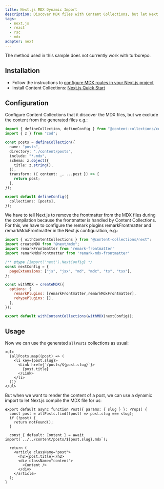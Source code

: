 ```yaml
---
title: Next.js MDX Dynamic Import
description: Discover MDX files with Content Collections, but let Next.js compile them
tags:
  - next.js
  - react
  - rsc
  - mdx
adapter: next
---
```


<Callout type="warn">
  The method used in this sample does not currently work with turborepo.
</Callout>

## Installation

- Follow the instructions to [configure MDX routes in your Next.js project](https://nextjs.org/docs/app/building-your-application/configuring/mdx)
- Install Content Collections: [Next.js Quick Start](https://www.content-collections.dev/docs/quickstart/next)

## Configuration

Configure Content Collections that it discover the MDX files, but we exclude the content from the generated files e.g.:

```ts
import { defineCollection, defineConfig } from "@content-collections/core";
import { z } from "zod";

const posts = defineCollection({
  name: "posts",
  directory: "./content/posts",
  include: "*.mdx",
  schema: z.object({
    title: z.string(),
  }),
  transform: ({ content: _, ...post }) => {
    return post;
  },
});

export default defineConfig({
  collections: [posts],
});
```

We have to tell Next.js to remove the frontmatter from the MDX files during the compilation because the frontmatter is handled by Content Collections. For this, we have to configure the remark plugins remarkFrontmatter and remarkMdxFrontmatter in the Next.js configuration, e.g.:

```js
import { withContentCollections } from "@content-collections/next";
import createMDX from "@next/mdx";
import remarkFrontmatter from 'remark-frontmatter'
import remarkMdxFrontmatter from 'remark-mdx-frontmatter'

/** @type {import('next').NextConfig} */
const nextConfig = {
  pageExtensions: ["js", "jsx", "md", "mdx", "ts", "tsx"],
};

const withMDX = createMDX({
  options: {
    remarkPlugins: [remarkFrontmatter,remarkMdxFrontmatter],
    rehypePlugins: [],
  },
});

export default withContentCollections(withMDX(nextConfig));
```

## Usage

Now we can use the generated `allPosts` collections as usual:

```tsx
<ul>
  {allPosts.map((post) => (
    <li key={post.slug}>
      <Link href={`/posts/${post.slug}`}>
        {post.title}
      </Link>
    </li>
  ))}
</ul>
```

But when we want to render the content of a post, we can use a dynamic import to let Next.js compile the MDX file for us:

```tsx
export default async function Post({ params: { slug } }: Props) {
  const post = allPosts.find((post) => post.slug === slug);
  if (!post) {
    return notFound();
  }

  const { default: Content } = await import(`../../content/posts/${post.slug}.mdx`);

  return (
    <article className="post">
      <h2>{post.title}</h2>
      <div className="content">
        <Content />
      </div>
    </article>
  );
}
```
